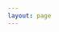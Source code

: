 ```yaml
---
layout: page
---
```

<script setup>
import {
  VPTeamPage,
  VPTeamPageTitle,
  VPTeamMembers
} from 'vitepress/theme'

const members = [
  {
    avatar: 'https://github.com/soul667.png',
    name: '洛白',
    title: 'Creator',
    links: [
      { icon: '洛白', link: 'https://github.com/soul667' }
    ]
  }
]
</script>

<VPTeamPage>
  <VPTeamPageTitle>
    <template #title>
      视觉组
    </template>

  </VPTeamPageTitle>
  <VPTeamMembers
    :members="members"
  />
</VPTeamPage>